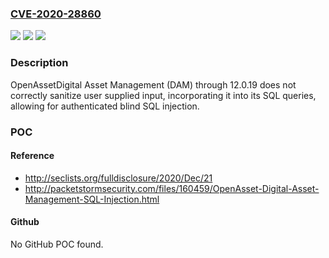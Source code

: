 ### [CVE-2020-28860](https://cve.mitre.org/cgi-bin/cvename.cgi?name=CVE-2020-28860)
![](https://img.shields.io/static/v1?label=Product&message=n%2Fa&color=blue)
![](https://img.shields.io/static/v1?label=Version&message=n%2Fa&color=blue)
![](https://img.shields.io/static/v1?label=Vulnerability&message=n%2Fa&color=brighgreen)

### Description

OpenAssetDigital Asset Management (DAM) through 12.0.19 does not correctly sanitize user supplied input, incorporating it into its SQL queries, allowing for authenticated blind SQL injection.

### POC

#### Reference
- http://seclists.org/fulldisclosure/2020/Dec/21
- http://packetstormsecurity.com/files/160459/OpenAsset-Digital-Asset-Management-SQL-Injection.html

#### Github
No GitHub POC found.

